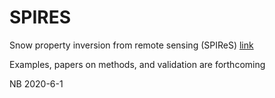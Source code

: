 # SPIRES

Snow property inversion from remote sensing (SPIReS)
[link](ftp://ftp.snow.ucsb.edu/pub/org/snow/products/SPIRES/Sierra/)

Examples, papers on methods, and validation are forthcoming

NB 2020-6-1
